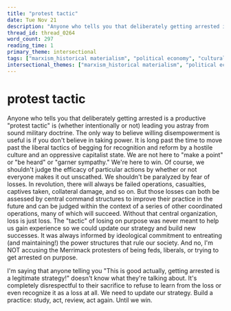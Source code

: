 ```yaml
---
title: "protest tactic"
date: Tue Nov 21
description: "Anyone who tells you that deliberately getting arrested is a productive 'protest tactic' is (whether intentionally or not) leading you astray from sound..."
thread_id: thread_0264
word_count: 297
reading_time: 1
primary_theme: intersectional
tags: ["marxism_historical materialism", "political economy", "cultural criticism", "organizational theory"]
intersectional_themes: ["marxism_historical materialism", "political economy", "cultural criticism", "organizational theory"]
---
```


# protest tactic

Anyone who tells you that deliberately getting arrested is a productive "protest tactic" is (whether intentionally or not) leading you astray from sound military doctrine. The only way to believe willing disempowerment is useful is if you don't believe in taking power. It is long past the time to move past the liberal tactics of begging for recognition and reform by a hostile culture and an oppressive capitalist state. We are not here to "make a point" or "be heard" or "garner sympathy." We're here to win. Of course, we shouldn't judge the efficacy of particular actions by whether or not everyone makes it out unscathed. We shouldn't be paralyzed by fear of losses. In revolution, there will always be failed operations, casualties, captives taken, collateral damage, and so on. But those losses can both be assessed by central command structures to improve their practice in the future and can be judged within the context of a series of other coordinated operations, many of which will succeed. Without that central organization, loss is just loss. The "tactic" of losing on purpose was never meant to help us gain experience so we could update our strategy and build new successes. It was always informed by ideological commitment to entreating (and maintaining!) the power structures that rule our society. And no, I'm NOT accusing the Merrimack protesters of being feds, liberals, or trying to get arrested on purpose.

I'm saying that anyone telling you "This is good actually, getting arrested is a legitimate strategy!" doesn't know what they're talking about. It's completely disrespectful to their sacrifice to refuse to learn from the loss or even recognize it as a loss at all. We need to update our strategy. Build a practice: study, act, review, act again. Until we win.